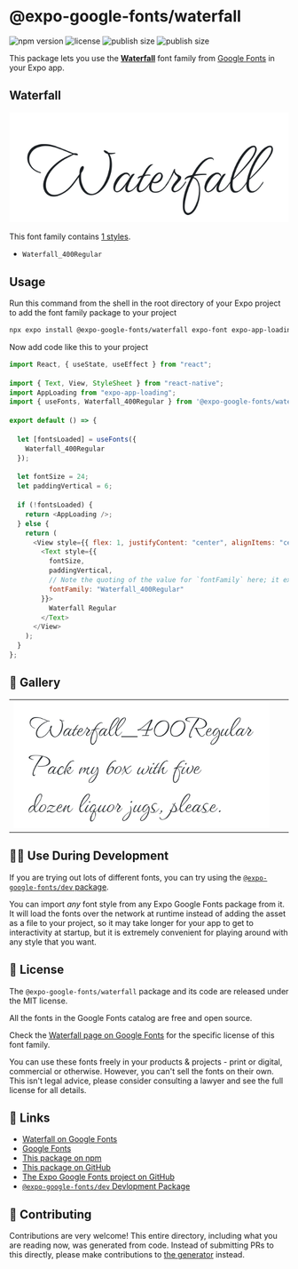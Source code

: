 # @expo-google-fonts/waterfall

![npm version](https://flat.badgen.net/npm/v/@expo-google-fonts/waterfall)
![license](https://flat.badgen.net/github/license/expo/google-fonts)
![publish size](https://flat.badgen.net/packagephobia/install/@expo-google-fonts/waterfall)
![publish size](https://flat.badgen.net/packagephobia/publish/@expo-google-fonts/waterfall)

This package lets you use the [**Waterfall**](https://fonts.google.com/specimen/Waterfall) font family from [Google Fonts](https://fonts.google.com/) in your Expo app.

## Waterfall

![Waterfall](./font-family.png)

This font family contains [1 styles](#-gallery).

- `Waterfall_400Regular`

## Usage

Run this command from the shell in the root directory of your Expo project to add the font family package to your project

```sh
npx expo install @expo-google-fonts/waterfall expo-font expo-app-loading
```

Now add code like this to your project

```js
import React, { useState, useEffect } from "react";

import { Text, View, StyleSheet } from "react-native";
import AppLoading from "expo-app-loading";
import { useFonts, Waterfall_400Regular } from '@expo-google-fonts/waterfall';

export default () => {

  let [fontsLoaded] = useFonts({
    Waterfall_400Regular
  });

  let fontSize = 24;
  let paddingVertical = 6;

  if (!fontsLoaded) {
    return <AppLoading />;
  } else {
    return (
      <View style={{ flex: 1, justifyContent: "center", alignItems: "center" }}>
        <Text style={{
          fontSize,
          paddingVertical,
          // Note the quoting of the value for `fontFamily` here; it expects a string!
          fontFamily: "Waterfall_400Regular"
        }}>
          Waterfall Regular
        </Text>
      </View>
    );
  }
};
```

## 🔡 Gallery


||||
|-|-|-|
|![Waterfall_400Regular](./Waterfall_400Regular.ttf.png)||||


## 👩‍💻 Use During Development

If you are trying out lots of different fonts, you can try using the [`@expo-google-fonts/dev` package](https://github.com/expo/google-fonts/tree/master/font-packages/dev#readme).

You can import _any_ font style from any Expo Google Fonts package from it. It will load the fonts over the network at runtime instead of adding the asset as a file to your project, so it may take longer for your app to get to interactivity at startup, but it is extremely convenient for playing around with any style that you want.


## 📖 License

The `@expo-google-fonts/waterfall` package and its code are released under the MIT license.

All the fonts in the Google Fonts catalog are free and open source.

Check the [Waterfall page on Google Fonts](https://fonts.google.com/specimen/Waterfall) for the specific license of this font family.

You can use these fonts freely in your products & projects - print or digital, commercial or otherwise. However, you can't sell the fonts on their own. This isn't legal advice, please consider consulting a lawyer and see the full license for all details.

## 🔗 Links

- [Waterfall on Google Fonts](https://fonts.google.com/specimen/Waterfall)
- [Google Fonts](https://fonts.google.com/)
- [This package on npm](https://www.npmjs.com/package/@expo-google-fonts/waterfall)
- [This package on GitHub](https://github.com/expo/google-fonts/tree/master/font-packages/waterfall)
- [The Expo Google Fonts project on GitHub](https://github.com/expo/google-fonts)
- [`@expo-google-fonts/dev` Devlopment Package](https://github.com/expo/google-fonts/tree/master/font-packages/dev)

## 🤝 Contributing

Contributions are very welcome! This entire directory, including what you are reading now, was generated from code. Instead of submitting PRs to this directly, please make contributions to [the generator](https://github.com/expo/google-fonts/tree/master/packages/generator) instead.

